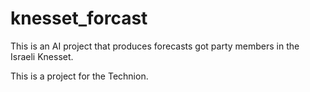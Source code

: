 knesset_forcast
===============
This is an AI project that produces forecasts got party members in the Israeli
Knesset.

This is a project for the Technion.

